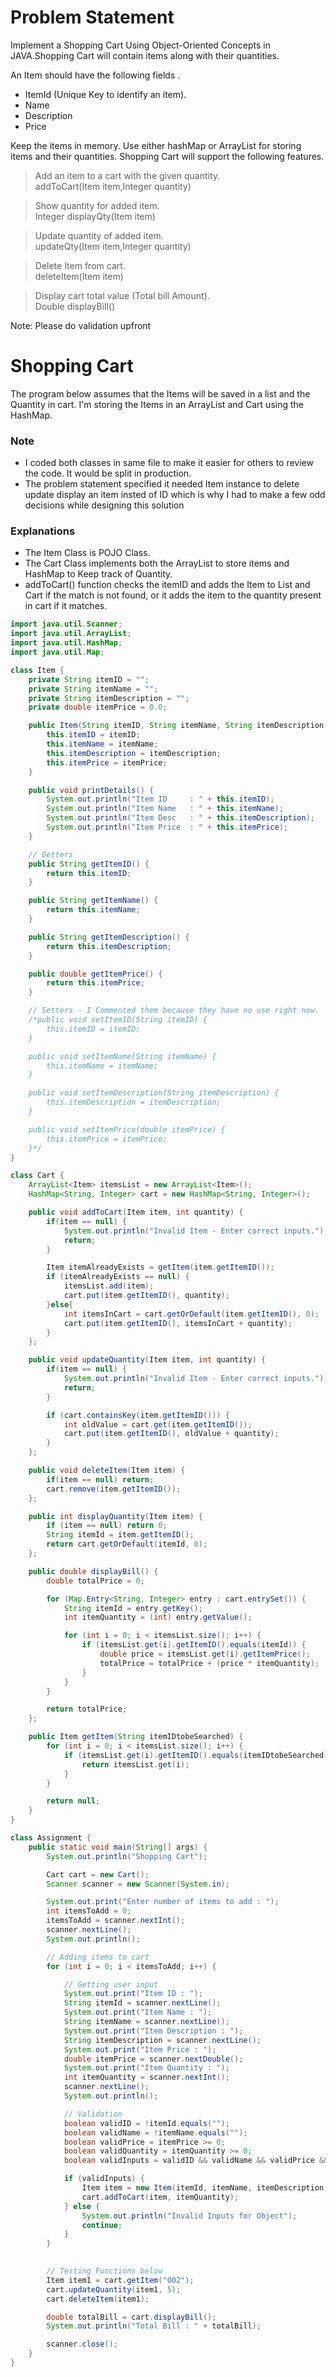 # Problem Statement
Implement a Shopping Cart Using Object-Oriented Concepts in JAVA.Shopping Cart will contain items along with their quantities. 

An Item should have the following fields .
- ItemId (Unique Key to identify an item).
- Name
- Description
- Price

Keep the items in memory. Use either hashMap or ArrayList for storing items and their quantities. Shopping Cart will support the following features. 
> Add an item to a cart with the given quantity. <br>
> addToCart(Item item,Integer quantity)

> Show quantity for added item. <br>
> Integer displayQty(Item item)

> Update quantity of added item. <br>
> updateQty(Item item,Integer quantity)

> Delete Item from cart. <br>
> deleteItem(Item item)

> Display cart total value (Total bill Amount). <br>
> Double displayBill()

Note: Please do validation upfront

# Shopping Cart
The program below assumes that the Items will be saved in a list and the Quantity in cart.
I'm storing the Items in an ArrayList and Cart using the HashMap.

### Note
- I coded both classes in same file to make it easier for others to review the code. It would be split in production.
- The problem statement specified it needed Item instance to delete update display an item insted of ID which is why I had to make a few odd decisions while designing this solution

### Explanations
- The Item Class is POJO Class.
- The Cart Class implements both the ArrayList to store items and HashMap to Keep track of Quantity.
- addToCart() function checks the itemID and adds the Item to List and Cart if the match is not found, or it adds the item to the quantity present in cart if it matches.  



```java
import java.util.Scanner;
import java.util.ArrayList;
import java.util.HashMap;
import java.util.Map;

class Item {
	private String itemID = "";
	private String itemName = "";
	private String itemDescription = "";
	private double itemPrice = 0.0;

	public Item(String itemID, String itemName, String itemDescription, double itemPrice) {
		this.itemID = itemID;
		this.itemName = itemName;
		this.itemDescription = itemDescription;
		this.itemPrice = itemPrice;
	}

	public void printDetails() {
		System.out.println("Item ID     : " + this.itemID);
		System.out.println("Item Name   : " + this.itemName);
		System.out.println("Item Desc   : " + this.itemDescription);
		System.out.println("Item Price  : " + this.itemPrice);
	}

	// Getters
	public String getItemID() {
		return this.itemID;
	}

	public String getItemName() {
		return this.itemName;
	}

	public String getItemDescription() {
		return this.itemDescription;
	}

	public double getItemPrice() {
		return this.itemPrice;
	}

	// Setters - I Commented them because they have no use right now. 
	/*public void setItemID(String itemID) {
		this.itemID = itemID;
	}

	public void setItemName(String itemName) {
		this.itemName = itemName;
	}

	public void setItemDescription(String itemDescription) {
		this.itemDescription = itemDescription;
	}

	public void setItemPrice(double itemPrice) {
		this.itemPrice = itemPrice;
	}*/
}

class Cart {
	ArrayList<Item> itemsList = new ArrayList<Item>();
	HashMap<String, Integer> cart = new HashMap<String, Integer>();

	public void addToCart(Item item, int quantity) {
		if(item == null) {
			System.out.println("Invalid Item - Enter correct inputs.");
			return;
		}

		Item itemAlreadyExists = getItem(item.getItemID());
		if (itemAlreadyExists == null) {
			itemsList.add(item);
			cart.put(item.getItemID(), quantity);
		}else{
			int itemsInCart = cart.getOrDefault(item.getItemID(), 0);
			cart.put(item.getItemID(), itemsInCart + quantity);
		}
	};

	public void updateQuantity(Item item, int quantity) {
		if(item == null) {
			System.out.println("Invalid Item - Enter correct inputs.");
			return;
		}

		if (cart.containsKey(item.getItemID())) {
			int oldValue = cart.get(item.getItemID());
			cart.put(item.getItemID(), oldValue + quantity);
		}
	};

	public void deleteItem(Item item) {
		if(item == null) return;
		cart.remove(item.getItemID());
	};

	public int displayQuantity(Item item) {
		if (item == null) return 0;
		String itemId = item.getItemID();
		return cart.getOrDefault(itemId, 0);
	};

	public double displayBill() {
		double totalPrice = 0;

		for (Map.Entry<String, Integer> entry : cart.entrySet()) {
			String itemId = entry.getKey();
			int itemQuantity = (int) entry.getValue();

			for (int i = 0; i < itemsList.size(); i++) {
				if (itemsList.get(i).getItemID().equals(itemId)) {
					double price = itemsList.get(i).getItemPrice();
					totalPrice = totalPrice + (price * itemQuantity);
				}
			}
		}

		return totalPrice;
	};

	public Item getItem(String itemIDtobeSearched) {
		for (int i = 0; i < itemsList.size(); i++) {
			if (itemsList.get(i).getItemID().equals(itemIDtobeSearched)) {
				return itemsList.get(i);
			}
		}

		return null;
	}
}

class Assignment {
	public static void main(String[] args) {
		System.out.println("Shopping Cart");

		Cart cart = new Cart();
		Scanner scanner = new Scanner(System.in);

		System.out.print("Enter number of items to add : ");
		int itemsToAdd = 0;
		itemsToAdd = scanner.nextInt();
		scanner.nextLine();
		System.out.println();

		// Adding items to cart
		for (int i = 0; i < itemsToAdd; i++) {

			// Getting user input
			System.out.print("Item ID : ");
			String itemId = scanner.nextLine();
			System.out.print("Item Name : ");
			String itemName = scanner.nextLine();
			System.out.print("Item Description : ");
			String itemDescription = scanner.nextLine();
			System.out.print("Item Price : ");
			double itemPrice = scanner.nextDouble();
			System.out.print("Item Quantity : ");
			int itemQuantity = scanner.nextInt();
			scanner.nextLine();
			System.out.println();

			// Validation
			boolean validID = !itemId.equals("");
			boolean validName = !itemName.equals("");
			boolean validPrice = itemPrice >= 0;
			boolean validQuantity = itemQuantity >= 0;
			boolean validInputs = validID && validName && validPrice && validQuantity;

			if (validInputs) {
				Item item = new Item(itemId, itemName, itemDescription, itemPrice);
				cart.addToCart(item, itemQuantity);
			} else {
				System.out.println("Invalid Inputs for Object");
				continue;
			}
		}

		
		// Testing Functions below
		Item item1 = cart.getItem("002");
		cart.updateQuantity(item1, 5);
		cart.deleteItem(item1);

		double totalBill = cart.displayBill();
		System.out.println("Total Bill : " + totalBill);

		scanner.close();
	}
}
```

